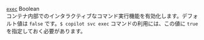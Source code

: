 <div class="separator"></div>

<a id="exec" href="#exec" class="field">`exec`</a> <span class="type">Boolean</span>  
コンテナ内部でのインタラクティブなコマンド実行機能を有効化します。デフォルト値は `false` です。`$ copilot svc exec` コマンドの利用には、この値に `true` を指定しておく必要があります。

